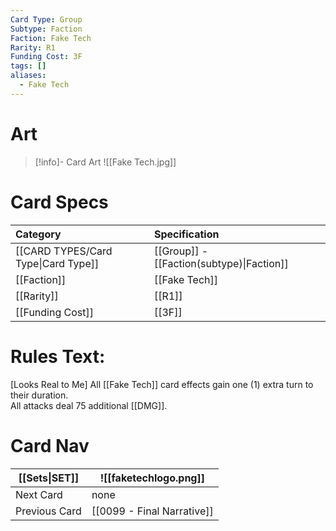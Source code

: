 ```yaml
---
Card Type: Group
Subtype: Faction
Faction: Fake Tech
Rarity: R1
Funding Cost: 3F
tags: []
aliases:
  - Fake Tech
---
```

# Art

> [!info]- Card Art
> ![[Fake Tech.jpg]]

# Card Specs

| Category | Specification| 
| :--- | :--- |
| [[CARD TYPES/Card Type\|Card Type]] | [[Group]] - [[Faction(subtype)\|Faction]] |  
| [[Faction]] | [[Fake Tech]] |  
| [[Rarity]] | [[R1]] |  
| [[Funding Cost]] | [[3F]] |  

# Rules Text:  

[Looks Real to Me] All [[Fake Tech]] card effects gain one (1) extra turn to their duration.  
All attacks deal 75 additional [[DMG]].  

# Card Nav

| [[Sets\|SET]]           | ![[faketechlogo.png]]          |
| ------------- | ------------------------------ |
| Next Card     | none |
| Previous Card | [[0099 - Final Narrative]]         |


